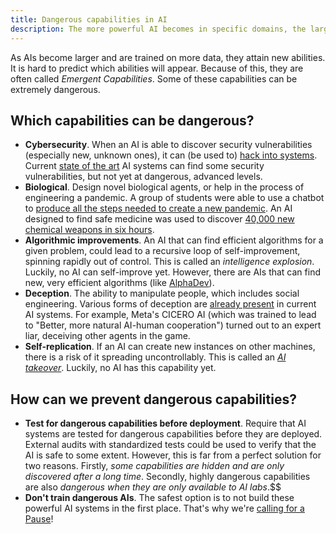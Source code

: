 ```yaml
---
title: Dangerous capabilities in AI
description: The more powerful AI becomes in specific domains, the larger the risks become.
---
```


As AIs become larger and are trained on more data, they attain new abilities.
It is hard to predict which abilities will appear.
Because of this, they are often called _Emergent Capabilities_.
Some of these capabilities can be extremely dangerous.

## Which capabilities can be dangerous?

- **Cybersecurity**. When an AI is able to discover security vulnerabilities (especially new, unknown ones), it can (be used to) [hack into systems](/cybersecurity-risks). Current [state of the art](/sota) AI systems can find some security vulnerabilities, but not yet at dangerous, advanced levels.
- **Biological**. Design novel biological agents, or help in the process of engineering a pandemic. A group of students were able to use a chatbot to [produce all the steps needed to create a new pandemic](https://arxiv.org/abs/2306.03809). An AI designed to find safe medicine was used to discover [40,000 new chemical weapons in six hours](https://www.theverge.com/2022/3/17/22983197/ai-new-possible-chemical-weapons-generative-models-vx).
- **Algorithmic improvements**. An AI that can find efficient algorithms for a given problem, could lead to a recursive loop of self-improvement, spinning rapidly out of control. This is called an _intelligence explosion_. Luckily, no AI can self-improve yet. However, there are AIs that can find new, very efficient algorithms (like [AlphaDev](https://www.deepmind.com/blog/alphadev-discovers-faster-sorting-algorithms)).
- **Deception**. The ability to manipulate people, which includes social engineering. Various forms of deception are [already present](https://twitter.com/DanHendrycks/status/1699437800301752332) in current AI systems. For example, Meta's CICERO AI (which was trained to lead to "Better, more natural AI-human cooperation") turned out to an expert liar, deceiving other agents in the game.
- **Self-replication**. If an AI can create new instances on other machines, there is a risk of it spreading uncontrollably. This is called an [_AI takeover_](/ai-takeover). Luckily, no AI has this capability yet.

## How can we prevent dangerous capabilities?

- **Test for dangerous capabilities before deployment**. Require that AI systems are tested for dangerous capabilities before they are deployed. External audits with standardized tests could be used to verify that the AI is safe to some extent. However, this is far from a perfect solution for two reasons. Firstly, _some capabilities are hidden and are only discovered after a long time_. Secondly, highly dangerous capabilities are also _dangerous when they are only available to AI labs_.$$
- **Don't train dangerous AIs**. The safest option is to not build these powerful AI systems in the first place. That's why we're [calling for a Pause](/proposal)!
